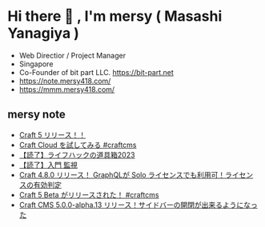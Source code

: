 # Hi there 👋 , I'm mersy ( Masashi Yanagiya )

- Web Directior / Project Manager
- Singapore
- Co-Founder of bit part LLC. https://bit-part.net
- https://note.mersy418.com/
- https://mmm.mersy418.com/

## mersy note
<!-- BLOG-POST-LIST:START -->
- [Craft 5 リリース！！](https://note.mersy418.com/article/craft-5-released?utm_source=feed)
- [Craft Cloud を試してみる #craftcms](https://note.mersy418.com/article/try-craft-cloud?utm_source=feed)
- [【読了】ライフハックの道具箱2023](https://note.mersy418.com/article/book_b0cqwcyslt?utm_source=feed)
- [【読了】入門 監視](https://note.mersy418.com/article/book_4873118646?utm_source=feed)
- [Craft 4.8.0 リリース！ GraphQLが Solo ライセンスでも利用可！ライセンスの有効判定](https://note.mersy418.com/article/craft-4-8-0-released?utm_source=feed)
- [Craft 5 Beta がリリースされた！ #craftcms](https://note.mersy418.com/article/craftcms-5-beta-released?utm_source=feed)
- [Craft CMS 5.0.0-alpha.13 リリース！サイドバーの開閉が出来るようになった](https://note.mersy418.com/article/craftcms-5-0-0-alpha13-released?utm_source=feed)
<!-- BLOG-POST-LIST:END -->
